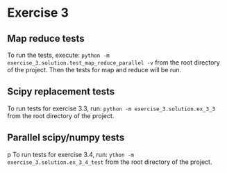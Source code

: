 # Exercise 3
## Map reduce tests
To run the tests, execute:
```python -m exercise_3.solution.test_map_reduce_parallel -v```
from the root directory of the project. 
Then the tests for map and reduce will be run.

## Scipy replacement tests
To run tests for exercise 3.3, run:
```python -m exercise_3.solution.ex_3_3```
from the root directory of the project. 

## Parallel scipy/numpy tests
p
To run tests for exercise 3.4, run:
```ython -m exercise_3.solution.ex_3_4_test```
from the root directory of the project. 
